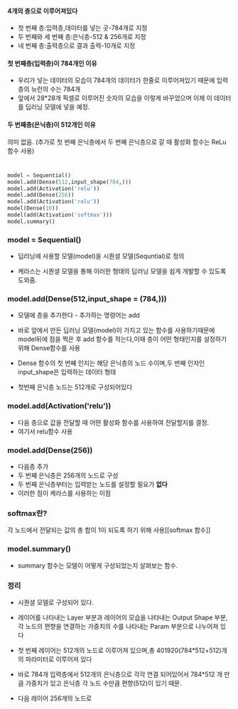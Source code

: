 #### 4개의 층으로 이루어져있다
- 첫 번째 층:입력층,데이터를 넣는 곳-784개로 지정
- 두 번째와 세 번째 층:은닉층-512 & 256개로 지정
- 네 번째 층:출력층으로 결과 출력-10개로 지정



#### 첫 번째층(입력층)이 784개인 이유
- 우리가 넣는 데이터의 모습이 784개의 데이터가 한줄로 이루어져있기 때문에 입력층의 뉴런의 수는 784개
- 앞에서 28\*28개 픽셀로 이루어진 숫자의 모습을 이렇게 바꾸었으며 이제 이 데이터를 딥러닝 모델에 넣을 예정. 
#### 두 번째층(은닉층)이 512개인 이유
의미 없음.
(추가로 첫 번째 은닉층에서 두 번째 은닉층으로 갈 때 활성화 함수는 ReLu함수 사용)
# <span></span>

```python
model = Sequential()
model.add(Dense(512,input_shape(784,)))
model.add(Activation('relu'))
model.add(Dense(256))
model.add(Activation('relu'))
model(Dense(10))
model(add(Activation('softmax')))
model.summary()
```
### model = Sequential()
- 딥러닝에 사용할 모델(model)을 시퀀셜 모델(Sequntial)로 정의

- 케라스는 시퀀셜 모델을 통해 이러한 형태의 딥러닝 모델을 쉽게 개발할 수 있도록 도와줌.
### model.add(Dense(512,input_shape = (784,)))
- 모델에 층을 추가한다 - 추가하는 명령어는 add

- 바로 앞에서 만든 딥러닝 모델(model)이 가지고 있는 함수를 사용하기때문에 model뒤에 점을 찍은 후 add 함수를 적는다,이때 층이 어떤 형태인지를 설정하기 위해 Dense함수를 사용

- Dense 함수의 첫 번째 인지는 해당 은닉층의 노드 수이며,두 번째 인자인 input_shape은 입력하는 데이터 형태

- 첫번째 은닉층 노드는 512개로 구성되어있다

### model.add(Activation('relu'))
- 다음 층으로 값을 전달할 때 어떤 활성화 함수를 사용하여 전달할지를 결정.
- 여기서 relu함수 사용
### model.add(Dense(256))
- 다음층 추가
- 두 번째 은닉층은 256개의 노드로 구성
- 두 번째 은닉층부터는 입력받는 노드를 설정할 필요가  **없다**
- 이러한 점이 케라스를 사용하는 이점
### softmax란?
각 노드에서 전달되는 값의 총 합이 1이 되도록 하기 위해 사용[[softmax 함수]]



### model.summary()
- summary 함수는 모델이 어떻게 구성되었는지 살펴보는 함수.
### 정리
- 시퀀셜 모델로 구성되어 있다.

- 레이어를 나타내는 Layer 부분과 레이어의 모습을 나타내는 Output Shape 부분,각 노드의 편향을 연결하는 가중치의 수를 나타내는 Param 부분으로 나누어져 있다

- 첫 번째 레이어는 512개의 노드로 이루어져 있으며,총 401920(784\*512+512)개의 파라미터로 이루어져 있다

- 바로 784개 입력층에서 512개의 은닉층으로 각각 연결 되어있어서 784\*512 개 만큼 가중치가 있고 은닉층 각 노드 수만큼 편향(512)이 있기 때문.

- 다음 레이어 256개의 노드로 
